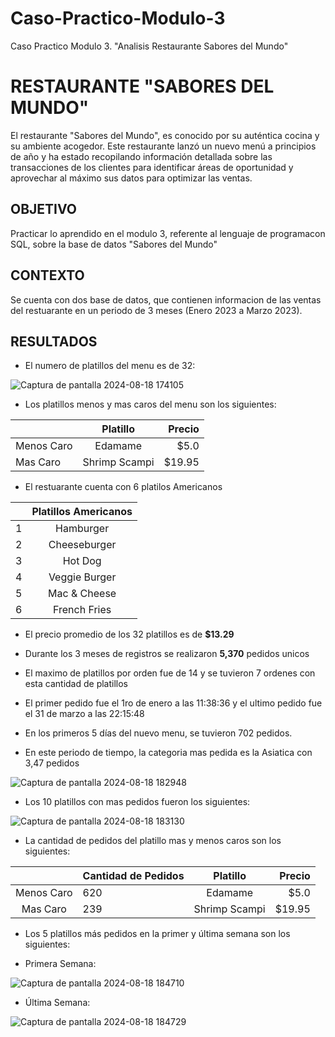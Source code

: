 # Caso-Practico-Modulo-3
Caso Practico Modulo 3. "Analisis Restaurante Sabores del Mundo"

# RESTAURANTE "SABORES DEL MUNDO"

El restaurante "Sabores del Mundo", es conocido por su auténtica cocina y su ambiente acogedor. Este restaurante lanzó un nuevo menú a
principios de año y ha estado recopilando información detallada sobre las transacciones de los clientes para identificar áreas de
oportunidad y aprovechar al máximo sus datos para optimizar las ventas.

## OBJETIVO

Practicar lo aprendido en el modulo 3, referente al lenguaje de programacon SQL, sobre la base de datos "Sabores del Mundo"

## CONTEXTO

Se cuenta con dos base de datos, que contienen informacion de las ventas del restuarante  en un periodo de 3 meses (Enero 2023 a Marzo
2023).

## RESULTADOS

- El numero de platillos del menu es de 32:
  
![Captura de pantalla 2024-08-18 174105](https://github.com/user-attachments/assets/8b1338d0-948b-4ff9-8144-cf18c169ab7f)

- Los platillos menos y mas caros del menu son los siguientes:

|   | Platillo  | Precio |
| :------------ |:---------------:| -----:|
| Menos Caro      | Edamame | $5.0 |
| Mas Caro      | Shrimp Scampi       |   $19.95 |


- El restuarante cuenta con 6 platilos Americanos


|   | Platillos Americanos  |
| :------------ |:---------------:|
| 1     | Hamburger |
| 2     | Cheeseburger |
| 3     | Hot Dog |
| 4     | Veggie Burger |
| 5     | Mac & Cheese |
| 6     | French Fries |


- El precio promedio de los 32 platillos es de **$13.29**

- Durante los 3 meses de registros se realizaron **5,370** pedidos unicos

- El maximo de platillos por orden fue de 14 y se tuvieron 7 ordenes con esta
cantidad de platillos

- El primer pedido fue el 1ro de enero a las 11:38:36 y el ultimo pedido fue el 31
de marzo a las 22:15:48

- En los primeros 5 días del nuevo menu, se tuvieron 702 pedidos.

- En este periodo de tiempo, la categoria mas pedida es la Asiatica con 3,47
pedidos


![Captura de pantalla 2024-08-18 182948](https://github.com/user-attachments/assets/e6ea33d1-6994-4fcf-9e35-d443c69cf0a0)


- Los 10 platillos con mas pedidos fueron los siguientes:

![Captura de pantalla 2024-08-18 183130](https://github.com/user-attachments/assets/28de2441-cb4a-4316-a2d8-6e583c0cfcc7)


- La cantidad de pedidos del platillo mas y menos caros son los siguientes:


|  | Cantidad de Pedidos  | Platillo  | Precio |
|:----: | :------------ |:---------------:| -----:|
| Menos Caro    |  620      | Edamame | $5.0 |
| Mas Caro      |  239      | Shrimp Scampi       |   $19.95 |

- Los 5 platillos más pedidos en la primer y última semana son los siguientes:

- Primera Semana:

![Captura de pantalla 2024-08-18 184710](https://github.com/user-attachments/assets/d0c4ed1a-34e5-4a16-bb8d-4d9a4f9cb93d)

- Última Semana:

![Captura de pantalla 2024-08-18 184729](https://github.com/user-attachments/assets/e0dfb1c6-87f9-47e5-a5d2-6f5619fca347)



